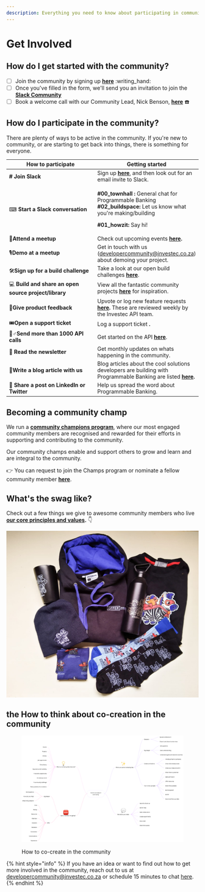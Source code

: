 ```yaml
---
description: Everything you need to know about participating in community
---
```


# Get Involved

## How do I get started with the community?

* [ ] Join the community by signing up [**here**](https://jf18emj1p49.typeform.com/to/RXy7DHSD) :writing\_hand:
* [ ] Once you've filled in the form, we'll send you an invitation to join the [**Slack Community**](https://investec-dev-com.slack.com/archives/C05M7DZD0B1)
* [ ] Book a welcome call with our Community Lead, Nick Benson, [**here**](https://outlook.office365.com/owa/calendar/CommunityWelcomeCalls@investeceu.onmicrosoft.com/bookings/) :telephone:

## How do I participate in the community?

There are plenty of ways to be active in the community. If you're new to community, or are starting to get back into things, there is something for everyone.

<table data-header-hidden data-full-width="false"><thead><tr><th width="325">How to participate</th><th>Getting started</th></tr></thead><tbody><tr><td><strong>#️ Join Slack</strong></td><td>Sign up <a href="https://jf18emj1p49.typeform.com/to/RXy7DHSD"><strong>here</strong></a>, and then look out for an email invite to Slack.</td></tr><tr><td><span data-gb-custom-inline data-tag="emoji" data-code="2328">⌨</span> <strong>Start a Slack conversation</strong></td><td><p><strong>#00_townhall :</strong> General chat for Programmable Banking<br><strong>#02_buildspace:</strong> Let us know what you're making/building</p><p><strong>#01_howzit:</strong> Say hi!</p></td></tr><tr><td><span data-gb-custom-inline data-tag="emoji" data-code="1f355">🍕</span><strong>Attend a meetup</strong></td><td>Check out upcoming events <a href="https://lu.ma/pb-community"><strong>here</strong></a><strong>.</strong></td></tr><tr><td><span data-gb-custom-inline data-tag="emoji" data-code="1f399">🎙</span><strong>Demo at a meetup</strong></td><td>Get in touch with us (<a href="mailto:developercommunity@investec.co.za">developercommunity@investec.co.za</a>) about demoing your project.</td></tr><tr><td><span data-gb-custom-inline data-tag="emoji" data-code="1f6e0">🛠</span><strong>Sign up for a build challenge</strong></td><td>Take a look at our open build challenges <a href="../get-building/build-events/"><strong>here</strong></a>.</td></tr><tr><td><span data-gb-custom-inline data-tag="emoji" data-code="1f4bb">💻</span> <strong>Build and share an open source project/library</strong></td><td>View all the fantastic community projects <a href="https://github.com/Investec-Developer-Community/Community-Projects"><strong>here</strong></a> for inspiration.</td></tr><tr><td><span data-gb-custom-inline data-tag="emoji" data-code="1f64b">🙋</span><strong>Give product feedback</strong></td><td>Upvote or log new feature requests <a href="https://programmable-banking-community.canny.io/"><strong>here</strong></a><strong>.</strong> These are reviewed weekly by the Investec API team.</td></tr><tr><td><span data-gb-custom-inline data-tag="emoji" data-code="1f39f">🎟</span><strong>Open a support ticket</strong></td><td>Log a support ticket <strong>.</strong></td></tr><tr><td><span data-gb-custom-inline data-tag="emoji" data-code="1f3c3-2642">🏃♂</span><strong>Send more than 1000 API calls</strong></td><td>Get started on the API <a href="../get-started/api-quick-start-guide/"><strong>here</strong></a>.</td></tr><tr><td><span data-gb-custom-inline data-tag="emoji" data-code="1f4e9">📩</span> <strong>Read the newsletter</strong></td><td>Get monthly updates on whats happening in the community.</td></tr><tr><td><span data-gb-custom-inline data-tag="emoji" data-code="1f4dc">📜</span><strong>Write a blog article with us</strong></td><td>Blog articles about the cool solutions developers are building with Programmable Banking are listed <a href="blog-posts.md"><strong>here</strong></a><strong>.</strong></td></tr><tr><td><span data-gb-custom-inline data-tag="emoji" data-code="1f4ac">💬</span> <strong>Share a post on LinkedIn or Twitter</strong></td><td>Help us spread the word about Programmable Banking.</td></tr></tbody></table>

## Becoming a community champ

We run a [**community champions program**](http://bit.ly/3JQq9xl), where our most engaged community members are recognised and rewarded for their efforts in supporting and contributing to the community.

Our community champs enable and support others to grow and learn and are integral to the community.

👉 You can request to join the Champs program or nominate a fellow community member [**here**](https://jf18emj1p49.typeform.com/to/w75Wtkts).

## What's the swag like?

Check out a few things we give to awesome community members who live [**our core principles and values**](community-manifesto.md#core-principles-and-values)**.** 👇

![A glimpse of the current Programmable Banking community swag.... with more to come.](<../.gitbook/assets/swag pics.png>)

## the How to think about co-creation in the community

<figure><img src="../.gitbook/assets/how_to_cocreate_in_community.png" alt="How to co-create in the community"><figcaption><p>How to co-create in the community</p></figcaption></figure>

{% hint style="info" %}
If you have an idea or want to find out how to get more involved in the community, reach out to us at [developercommunity@investec.co.za](mailto:developercommunity@investec.co.za) or schedule 15 minutes to chat [here](https://calendly.com/nick-offerzen/community-welcome-chat?month=2023-06).
{% endhint %}
